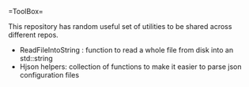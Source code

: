 =ToolBox=

This repository has random useful set of utilities to be shared across different repos. 

- ReadFileIntoString : function to read a whole file from disk into an std::string
- Hjson helpers: collection of functions to make it easier to parse json configuration files
